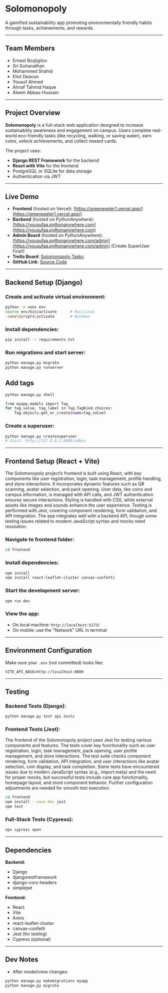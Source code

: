 
# Solomonopoly  
A gamified sustainability app promoting environmentally friendly habits through tasks, achievements, and rewards.

---

## Team Members

- Ernest Bozjigitov  
- Sri Guhanathan  
- Mohammed Shahid  
- Eliot Deacon  
- Yousuf Ahmed  
- Ahnaf Tahmid Haque  
- Aleem Abbas-Hussain  

---

## Project Overview

**Solomonopoly** is a full-stack web application designed to increase sustainability awareness and engagement on campus. Users complete real-world eco-friendly tasks (like recycling, walking, or saving water), earn coins, unlock achievements, and collect reward cards.  

The project uses:
- **Django REST Framework** for the backend
- **React with Vite** for the frontend
- PostgreSQL or SQLite for data storage
- Authentication via JWT

---

## Live Demo

- **Frontend** (hosted on Vercel): [https://greenexeter1.vercel.app/](https://greenexeter1.vercel.app/)  
- **Backend** (hosted on PythonAnywhere): [https://yousufaa.pythonanywhere.com](https://yousufaa.pythonanywhere.com)  
- **Admin Board** (hosted on PythonAnywhere): [https://yousufaa.pythonanywhere.com/admin](https://yousufaa.pythonanywhere.com/admin) (Create SuperUser First!)
- **Trello Board**: [Solomonopoly Tasks](https://trello.com/b/M4YLqqFd/solomonopoly)
- **GitHub Link**: [Source Code](https://github.com/yousufaahmed/Solomonopoly)

---

## Backend Setup (Django)

### Create and activate virtual environment:
```bash
python -m venv env
source env/bin/activate      # Mac/Linux
.\env\Scripts\activate       # Windows
```

### Install dependencies:
```bash
pip install -r requirements.txt
```

### Run migrations and start server:
```bash
python manage.py migrate
python manage.py runserver
```

## Add tags
```bash
python manage.py shell

from myapp.models import Tag
for tag_value, tag_label in Tag.TagKind.choices:
    Tag.objects.get_or_create(name=tag_value)
```

### Create a superuser:
```bash
python manage.py createsuperuser
# Visit: http://127.0.0.1:8000/admin
```

---

## Frontend Setup (React + Vite)

The Solomonopoly project’s frontend is built using React, with key components like user registration, login, task management, profile handling, and store interactions. It incorporates dynamic features such as QR scanning, avatar selection, and pack opening. User data, like coins and campus information, is managed with API calls, and JWT authentication ensures secure interactions. Styling is handled with CSS, while external assets like images and sounds enhance the user experience. Testing is performed with Jest, covering component rendering, form validation, and API integration. The app integrates well with a backend API, though some testing issues related to modern JavaScript syntax and mocks need resolution.

### Navigate to frontend folder:
```bash
cd frontend
```

### Install dependencies:
```bash
npm install
npm install react-leaflet-cluster canvas-confetti
```

### Start the development server:
```bash
npm run dev
```

### View the app:
- On local machine: `http://localhost:5173/`
- On mobile: use the "Network" URL in terminal

---

## Environment Configuration

Make sure your `.env` (not committed) looks like:
```env
VITE_API_BASE=http://localhost:8000
```

---

## Testing

### Backend Tests (Django):
```bash
python manage.py test api.tests
```

### Frontend Tests (Jest):

The frontend of the Solomonopoly project uses Jest for testing various components and features. The tests cover key functionality such as user registration, login, task management, pack opening, user profile management, and store interactions. The test suite checks component rendering, form validation, API integration, and user interactions like avatar selection, coin display, and task completion. Some tests have encountered issues due to modern JavaScript syntax (e.g., import.meta) and the need for proper mocks, but successful tests include core app functionality, homepage layout, and store component behavior. Further configuration adjustments are needed for smooth test execution.

```bash
cd frontend
npm install --save-dev jest
npm test
```

### Full-Stack Tests (Cypress):
```bash
npx cypress open
```

---

## Dependencies

**Backend:**
- Django
- djangorestframework
- django-cors-headers
- simplejwt

**Frontend:**
- React
- Vite
- Axios
- react-leaflet-cluster
- canvas-confetti
- Jest (for testing)
- Cypress (optional)

---

## Dev Notes

- After model/view changes:
```bash
python manage.py makemigrations myapp
python manage.py migrate
```